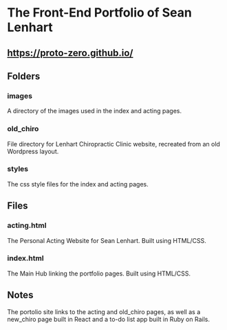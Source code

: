 # The Front-End Portfolio of Sean Lenhart

## https://proto-zero.github.io/

## Folders

### images

A directory of the images used in the index and acting pages.

### old_chiro

File directory for Lenhart Chiropractic Clinic website, recreated from an old Wordpress layout.

### styles

The css style files for the index and acting pages.

## Files

### acting.html

The Personal Acting Website for Sean Lenhart. Built using HTML/CSS.

### index.html

The Main Hub linking the portfolio pages. Built using HTML/CSS.

## Notes

The portolio site links to the acting and old_chiro pages, as well as a new_chiro page built in React and a to-do list app built in Ruby on Rails.
